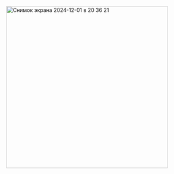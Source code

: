 <img width="435" alt="Снимок экрана 2024-12-01 в 20 36 21" src="https://github.com/user-attachments/assets/6d274c95-6c76-449c-af64-b0d7c7459a4e">
